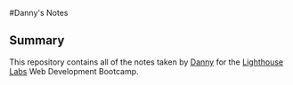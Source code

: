 #Danny's Notes

## Summary
This repository contains all of the notes taken by [Danny](https://github.com/Gimorhee) for the [Lighthouse Labs](https://lighthouselabs.ca/) Web Development Bootcamp.